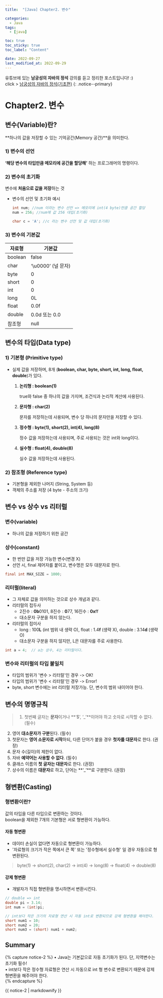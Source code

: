 ```yaml
---
title:  "[Java] Chapter2. 변수" 

categories:
  - Java
tags:
  - [java]

toc: true
toc_sticky: true
toc_label: "Content"

date: 2022-09-27
last_modified_at: 2022-09-29
---
```


유튜브에 있는 **남궁성의 자바의 정석** 강의를 듣고 정리한 포스트입니다! :)  
click > [남궁성의 자바의 정석(기초편)](https://www.youtube.com/playlist?list=PLW2UjW795-f6xWA2_MUhEVgPauhGl3xIp)
{: .notice--primary}

# Chapter2. 변수

## 변수(Variable)란?

**하나의 값을 저장할 수 있는 기억공간(Memory 공간)**을 의미한다. 

### 1) **변수의 선언**

**‘해당 변수의 타입만큼 메모리에 공간을 할당해’** 하는 프로그래머의 명령이다. 

### 2) **변수의 초기화**

변수에 **처음으로 값을 저장**하는 것

- 변수의 선언 및 초기화 예시
    
    ```java
    int num; //num 이라는 변수 선언 => 메모리에 int(4 byte)만큼 공간 할당
    num = 256; //num에 값 256 대입(초기화)
    
    char c = 'A'; //c 라는 변수 선언 및 값 대입(초기화)
    ```

### 3) **변수의 기본값**

  | 자료형 | 기본값 |
  | --- | --- |
  | boolean | false |
  | char | ‘\u0000’ (널 문자) |
  | byte | 0 |
  | short | 0 |
  | int | 0 |
  | long | 0L |
  | float | 0.0f |
  | double | 0.0d 또는 0.0 |
  | 참조형 | null |


## 변수의 타입(Data type)

### 1) **기본형 (Primitive type)**

- 실제 값을 저장하며, 8개 (**boolean, char, byte, short, int, long, float, double**)가 있다. 
  1. **논리형 : boolean(1)**
      
      true와 false 중 하나의 값을 가지며, 조건식과 논리적 계산에 사용된다. 
      
  2. **문자형 : char(2)**
      
      문자를 저장하는데 사용되며, 변수 당 하나의 문자만을 저장할 수 있다. 
      
  3. **정수형 : byte(1), short(2), int(4), long(8)**
      
      정수 값을 저장하는데 사용되며, 주로 사용되는 것은 int와 long이다. 
      
  4. **실수형 : float(4), double(8)**
      
      실수 값을 저장하는데 사용된다. 

### 2) **참조형 (Reference type)**

- 기본형을 제외한 나머지 (String, System 등)
- 객체의 주소를 저장 (4 byte - 주소의 크기)

## 변수 vs 상수 vs 리터럴

### 변수(variable) 
- 하나의 값을 저장하기 위한 공간

### 상수(constant)
- 한 번만 값을 저장 가능한 변수(변경 X)
- 선언 시, final 제어자를 붙이고, 변수명은 모두 대문자로 한다.  

```java
final int MAX_SIZE = 1000;
```

### 리터럴(literal)
- 그 자체로 값을 의미하는 것으로 상수 개념과 같다. 
- 리터럴의 접두사
  - 2진수 : **0b**0101, 8진수 : **0**77, 16진수 : **0x**ff
  - 대소문자 구분을 하지 않는다. 
- 리터럴의 접미사  
  - long : 100**L** (int 범위 내 생략 O), float : 1.4**f** (생략 X), double : 3.14**d** (생략 O)
  - 대소문자 구분을 하지 않지만, L은 대문자를 주로 사용한다. 

```java
int a = 4;  // a는 상수, 4는 리터럴이다.
```

### 변수와 리터럴의 타입 불일치
- 타입의 범위가 '변수 > 리터럴'인 경우 -> OK!
- 타입의 범위가 '변수 < 리터럴'인 경우 -> Error!
- byte, short 변수에는 int 리터럴 저장가능. 단, 변수의 범위 내이어야 한다.

## 변수의 명명규칙
> 1. 첫번째 글자는 **문자**이거나 **‘$’, ‘_’**이어야 하고 숫자로 시작할 수 없다. (필수)
2. 영어 **대소문자가 구분**된다. (필수)
3. 첫문자는 **영어 소문자로 시작**하되, 다른 단어가 붙을 경우 **첫자를 대문자**로 한다. (권장)
4. 문자 수(길이)의 제한이 없다. 
5. 자바 **예약어는 사용할 수 없다**. (필수)
6. 클래스 이름의 **첫 글자는 대문자**로 한다. (권장)
7. 상수의 이름은 **대문자**로 하고, 단어는 **‘_’**로 구분한다. (권장)

## 형변환(Casting)

### 형변환이란?
값의 타입을 다른 타입으로 변환하는 것이다.  
boolean을 제외한 7개의 기본형은 서로 형변환이 가능하다. 

#### 자동 형변환

- 데이터 손실이 없다면 자동으로 형변환이 가능하다.
- '자료형의 크기가 작은 쪽에서 큰 쪽' 또는 '정수형에서 실수형' 일 경우 자동으로 형변환된다.  

> byte(1) -> short(2), char(2) -> int(4) -> long(8) -> float(4) -> double(8)

#### 강제 형변환

- 개발자가 직접 형변환을 명시하면서 변환시킨다.

```java
// double => int
double pi = 3.14;
int num = (int)pi;

// int보다 작은 크기의 자료형 연산 시 자동 int로 변환되므로 강제 형변환을 해야한다. 
short num1 = 10;
short num2 = 20;
short num3 = (short) num1 + num2;
```

## Summary
{% capture notice-2 %}
• Java는 기본값으로 자동 초기화가 된다. 단, 지역변수는 초기화 필수!  
• int보다 작은 정수형 자료형은 연산 시 자동으로 int 형 변수로 변환되기 때문에 강제 형변환을 해주어야 한다.  
{% endcapture %}

<div class="notice--success">{{ notice-2 | markdownify }}</div>
